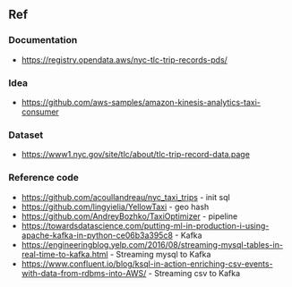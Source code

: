 ## Ref

### Documentation 
- https://registry.opendata.aws/nyc-tlc-trip-records-pds/

### Idea 
- https://github.com/aws-samples/amazon-kinesis-analytics-taxi-consumer

### Dataset 
- https://www1.nyc.gov/site/tlc/about/tlc-trip-record-data.page

### Reference code 
- https://github.com/acoullandreau/nyc_taxi_trips - init sql 
- https://github.com/lingyielia/YellowTaxi - geo hash
- https://github.com/AndreyBozhko/TaxiOptimizer  - pipeline 
- https://towardsdatascience.com/putting-ml-in-production-i-using-apache-kafka-in-python-ce06b3a395c8 - Kafka
- https://engineeringblog.yelp.com/2016/08/streaming-mysql-tables-in-real-time-to-kafka.html - Streaming mysql to Kafka 
- https://www.confluent.io/blog/ksql-in-action-enriching-csv-events-with-data-from-rdbms-into-AWS/ - Streaming csv to Kafka